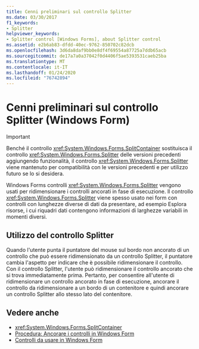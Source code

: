 ```yaml
---
title: Cenni preliminari sul controllo Splitter
ms.date: 03/30/2017
f1_keywords:
- Splitter
helpviewer_keywords:
- Splitter control [Windows Forms], about Splitter control
ms.assetid: e2b6ab83-dfdd-40ec-9762-850702c82dcb
ms.openlocfilehash: 3d6da8daf9bb0e8df4f69554a87725a7ddb65acb
ms.sourcegitcommit: de17a7a0a37042f0d4406f5ae5393531caeb25ba
ms.translationtype: MT
ms.contentlocale: it-IT
ms.lasthandoff: 01/24/2020
ms.locfileid: "76742894"
---
```

# <a name="splitter-control-overview-windows-forms"></a>Cenni preliminari sul controllo Splitter (Windows Form)
> [!IMPORTANT]
> Benché il controllo <xref:System.Windows.Forms.SplitContainer> sostituisca il controllo <xref:System.Windows.Forms.Splitter> delle versioni precedenti aggiungendo funzionalità, il controllo <xref:System.Windows.Forms.Splitter> viene mantenuto per compatibilità con le versioni precedenti e per utilizzo futuro se lo si desidera.  
  
 Windows Forms controlli <xref:System.Windows.Forms.Splitter> vengono usati per ridimensionare i controlli ancorati in fase di esecuzione. Il controllo <xref:System.Windows.Forms.Splitter> viene spesso usato nei form con controlli con lunghezze diverse di dati da presentare, ad esempio Esplora risorse, i cui riquadri dati contengono informazioni di larghezze variabili in momenti diversi.  
  
## <a name="working-with-the-splitter-control"></a>Utilizzo del controllo Splitter  
 Quando l'utente punta il puntatore del mouse sul bordo non ancorato di un controllo che può essere ridimensionato da un controllo Splitter, il puntatore cambia l'aspetto per indicare che è possibile ridimensionare il controllo. Con il controllo Splitter, l'utente può ridimensionare il controllo ancorato che si trova immediatamente prima. Pertanto, per consentire all'utente di ridimensionare un controllo ancorato in fase di esecuzione, ancorare il controllo da ridimensionare a un bordo di un contenitore e quindi ancorare un controllo Splitter allo stesso lato del contenitore.  
  
## <a name="see-also"></a>Vedere anche

- <xref:System.Windows.Forms.SplitContainer>
- [Procedura: Ancorare i controlli in Windows Form](how-to-dock-controls-on-windows-forms.md)
- [Controlli da usare in Windows Form](controls-to-use-on-windows-forms.md)
